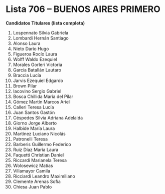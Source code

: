 # Lista 706 – BUENOS AIRES PRIMERO

**Candidatos Titulares (lista completa)**

1. Lospennato Silvia Gabriela  
2. Lombardi Hernán Santiago  
3. Alonso Laura  
4. Nieto Darío Hugo  
5. Figueroa Rocío Laura  
6. Wolff Waldo Ezequiel  
7. Morales Gorleri Victoria  
8. García Batallán Lautaro  
9. Braccia Lucía  
10. Jarvis Ezequiel Edgardo  
11. Brown Pilar  
12. Iacovino Sergio Gabriel  
13. Bosca Chillida María del Pilar  
14. Gómez Martín Marcos Ariel  
15. Calleri Teresa Lucía  
16. Juan Santos Gastón  
17. Céspedes Silvia Adriana Adelaida  
18. Giorno Jorge Alberto  
19. Halbide María Laura  
20. Martínez Luciano Nicolás  
21. Patronelli Teresa  
22. Barberis Guillermo Federico  
23. Ruiz Díaz María Laura  
24. Faquetti Christian Daniel  
25. Riccardi Marianela Teresa  
26. Wolosewicz Matías  
27. Villamayor Camila  
28. Ricciardi Leandro Maximiliano  
29. Clemente Arenas Sofía  
30. Chiesa Juan Pablo  
